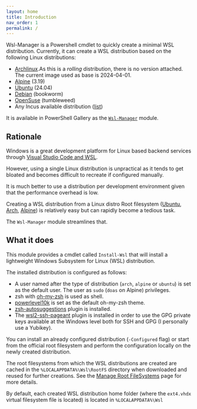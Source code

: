 ```yaml
---
layout: home
title: Introduction
nav_order: 1
permalink: /
---
```


Wsl-Manager is a Powershell cmdlet to quickly create a minimal WSL distribution.
Currently, it can create a WSL distribution based on the following Linux
distributions:

- [Archlinux].As this is a _rolling_ distribution, there is no version attached.
  The current image used as base is 2024-04-01.
- [Alpine] (3.19)
- [Ubuntu] (24.04)
- [Debian] (bookworm)
- [OpenSuse] (tumbleweed)
- Any Incus available distribution
  ([list](https://images.linuxcontainers.org/images))

It is available in PowerShell Gallery as the
[`Wsl-Manager`](https://www.powershellgallery.com/packages/Wsl-Manager) module.

## Rationale

Windows is a great development platform for Linux based backend services through
[Visual Studio Code and WSL](https://code.visualstudio.com/docs/remote/wsl).

However, using a single Linux distribution is unpractical as it tends to get
bloated and becomes difficult to recreate if configured manually.

It is much better to use a distribution per development environment given that
the performance overhead is low.

Creating a WSL distribution from a Linux distro Root filesystem
([Ubuntu](https://cloud-images.ubuntu.com/wsl/),
[Arch](https://archive.archlinux.org/iso/2024.04.01/),
[Alpine](https://dl-cdn.alpinelinux.org/alpine/v3.19/releases/x86_64/)) is
relatively easy but can rapidly become a tedious task.

The `Wsl-Manager` module streamlines that.

## What it does

This module provides a cmdlet called `Install-Wsl` that will install a
lightweight Windows Subsystem for Linux (WSL) distribution.

The installed distribution is configured as follows:

- A user named after the type of distribution (`arch`, `alpine` or `ubuntu`) is
  set as the default user. The user as `sudo` (`doas` on Alpine) privileges.
- zsh with [oh-my-zsh](https://ohmyz.sh/) is used as shell.
- [powerlevel10k](https://github.com/romkatv/powerlevel10k) is set as the
  default oh-my-zsh theme.
- [zsh-autosuggestions](https://github.com/zsh-users/zsh-autosuggestions) plugin
  is installed.
- The
  [wsl2-ssh-pageant](https://github.com/antoinemartin/wsl2-ssh-pageant-oh-my-zsh-plugin)
  plugin is installed in order to use the GPG private keys available at the
  Windows level both for SSH and GPG (I personally use a Yubikey).

You can install an already configured distribution (`-Configured` flag) or start
from the official root filesystem and perform the configuration locally on the
newly created distribution.

The root filesystems from which the WSL distributions are created are cached in
the `%LOCALAPPDATA%\Wsl\RootFS` directory when downloaded and reused for further
creations. See the [Manage Root FileSystems](usage/manage-root-filesystems/)
page for more details.

By default, each created WSL distribution home folder (where the `ext4.vhdx`
virtual filesystem file is located) is located in `%LOCALAPPDATA%\Wsl`

[archlinux]: https://archlinux.org/
[alpine]: https://www.alpinelinux.org/
[ubuntu]: https://ubuntu.org
[debian]: https://debian.org
[opensuse]: https://www.opensuse.org
